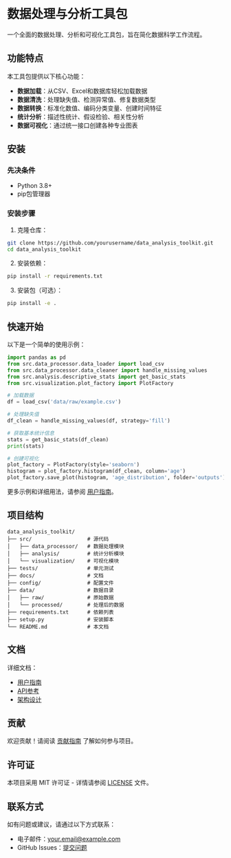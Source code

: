 # 数据处理与分析工具包

一个全面的数据处理、分析和可视化工具包，旨在简化数据科学工作流程。

## 功能特点

本工具包提供以下核心功能：

- **数据加载**：从CSV、Excel和数据库轻松加载数据
- **数据清洗**：处理缺失值、检测异常值、修复数据类型
- **数据转换**：标准化数值、编码分类变量、创建时间特征
- **统计分析**：描述性统计、假设检验、相关性分析
- **数据可视化**：通过统一接口创建各种专业图表

## 安装

### 先决条件

- Python 3.8+
- pip包管理器

### 安装步骤

1. 克隆仓库：

```bash
git clone https://github.com/yourusername/data_analysis_toolkit.git
cd data_analysis_toolkit
```

2. 安装依赖：

```bash
pip install -r requirements.txt
```

3. 安装包（可选）：

```bash
pip install -e .
```

## 快速开始

以下是一个简单的使用示例：

```python
import pandas as pd
from src.data_processor.data_loader import load_csv
from src.data_processor.data_cleaner import handle_missing_values
from src.analysis.descriptive_stats import get_basic_stats
from src.visualization.plot_factory import PlotFactory

# 加载数据
df = load_csv('data/raw/example.csv')

# 处理缺失值
df_clean = handle_missing_values(df, strategy='fill')

# 获取基本统计信息
stats = get_basic_stats(df_clean)
print(stats)

# 创建可视化
plot_factory = PlotFactory(style='seaborn')
histogram = plot_factory.histogram(df_clean, column='age')
plot_factory.save_plot(histogram, 'age_distribution', folder='outputs')
```

更多示例和详细用法，请参阅 [用户指南](docs/user_guide.md)。

## 项目结构

```
data_analysis_toolkit/
├── src/                  # 源代码
│   ├── data_processor/   # 数据处理模块
│   ├── analysis/         # 统计分析模块
│   └── visualization/    # 可视化模块
├── tests/                # 单元测试
├── docs/                 # 文档
├── config/               # 配置文件
├── data/                 # 数据目录
│   ├── raw/              # 原始数据
│   └── processed/        # 处理后的数据
├── requirements.txt      # 依赖列表
├── setup.py              # 安装脚本
└── README.md             # 本文档
```

## 文档

详细文档：

- [用户指南](docs/user_guide.md)
- [API参考](docs/api_reference.md)
- [架构设计](docs/architecture.md)

## 贡献

欢迎贡献！请阅读 [贡献指南](CONTRIBUTING.md) 了解如何参与项目。

## 许可证

本项目采用 MIT 许可证 - 详情请参阅 [LICENSE](LICENSE) 文件。

## 联系方式

如有问题或建议，请通过以下方式联系：

- 电子邮件：your.email@example.com
- GitHub Issues：[提交问题](https://github.com/yourusername/data_analysis_toolkit/issues) 
